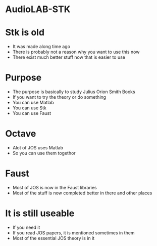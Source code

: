 # AudioLAB-STK

# Stk is old
* It was made along time ago
* There is probably not a reason why you want to use this now
* There exist much better stuff now that is easier to use

# Purpose
* The purpose is basically to study Julius Orion Smith Books
* If you want to try the theory or do something
* You can use Matlab
* You can use Stk
* You can use Faust


# Octave
* Alot of JOS uses Matlab
* So you can use them togethor

# Faust
* Most of JOS is now in the Faust libraries
* Most of the stuff is now completed better in there and other places

# It is still useable
* If you need it
* If you read JOS papers, it is mentioned sometimes in them
* Most of the essential JOS theory is in it


